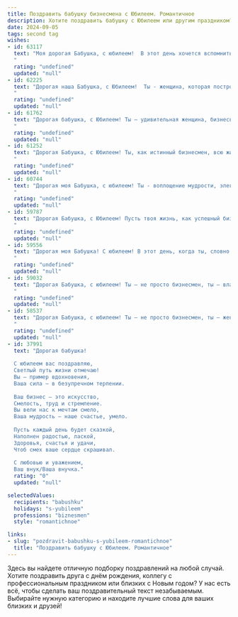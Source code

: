 ```yaml
---
title: Поздравить бабушку бизнесмена с Юбилеем. Романтичное
description: Хотите поздравить бабушку с Юбилеем или другим праздником? Наш ИИ создаст незабываемое поздравление, а вы обязательно выделитесь среди других.  
date: 2024-09-05
tags: second tag
wishes:
- id: 63117
  text: "Моя дорогая Бабушка, с юбилеем!  В этот день хочется вспомнить о твоем удивительном жизненном пути, о твоей силе духа, о твоей мудрости и о том, как ты вдохновляла нас своим примером. Ты – талантливый бизнесмен, который сумел построить свою жизнь и достичь вершин. Сегодня я хочу пожелать тебе, чтобы твоя энергия и оптимизм не угасали, чтобы каждый день приносил тебе радость и новые возможности!  Пусть любовь, счастье и здоровье всегда будут рядом!
  "
  rating: "undefined"
  updated: "null"
- id: 62225
  text: "Дорогая наша Бабушка, с Юбилеем!  Ты - женщина, которая построила свою жизнь, как успешный бизнесмен, но при этом осталась нежной и любящей.  Твоя сила духа и  непоколебимая вера в добро  вдохновляют нас. Пусть эта  яркая дата  станет началом новой,  волшебной  главы  в  твоей  жизни, наполненной  счастьем,  любовью  и  здоровьем!
  "
  rating: "undefined"
  updated: "null"
- id: 61762
  text: "Дорогая бабушка, с Юбилеем! Ты – удивительная женщина, бизнесвумен, которая покорила вершины успеха, оставаясь при этом любящей и заботливой. Пусть каждый день будет наполнен радостью, любовью и новыми победами!
  "
  rating: "undefined"
  updated: "null"
- id: 61252
  text: "Дорогая Бабушка, с Юбилеем! Ты, как истинный бизнесмен, всю жизнь строила свой мир, где царят любовь, тепло и уют. Пусть в этом мире всегда будет место для новых свершений, ярких моментов и бесконечного счастья!
  "
  rating: "undefined"
  updated: "null"
- id: 60744
  text: "Дорогая моя Бабушка, с юбилеем! Ты - воплощение мудрости, элегантности и, конечно же, бизнес-дарования. Твой талант создавать, строить, вдохновлять — это настоящее искусство! Пусть каждая страница твоей жизни будет наполнена любовью, радостью и новыми свершениями.
  "
  rating: "undefined"
  updated: "null"
- id: 59787
  text: "Дорогая Бабушка, с Юбилеем! Пусть твоя жизнь, как успешный бизнес, будет полна процветания, любви и нежных моментов. Ты - наша опора, источник мудрости и тепла. Желаем тебе крепкого здоровья, ярких красок и  радости в каждом дне!
  "
  rating: "undefined"
  updated: "null"
- id: 59556
  text: "Дорогая моя Бабушка! С юбилеем! В этот день, когда ты, словно драгоценный камень, сияешь опытом и мудростью, я хочу пожелать тебе неиссякаемой энергии, чтобы твой бизнес процветал, а сердце всегда пело от счастья! Пусть каждый новый день будет полон любви, добра и ярких красок, как твои самые красивые воспоминания! 🎉❤️
  "
  rating: "undefined"
  updated: "null"
- id: 59032
  text: "Дорогая Бабушка, с юбилеем! Ты – не просто бизнесмен, ты – властелин сердец, умеющий строить империи из любви и заботы. Пусть твой успех всегда будет сопряжен с счастьем, а каждый новый день дарит новые, яркие моменты!
  "
  rating: "undefined"
  updated: "null"
- id: 58537
  text: "Дорогая Бабушка, с юбилеем! Ты – не просто бизнесмен, ты – женщина, которая покорила вершины успеха, оставаясь при этом хранительницей домашнего очага и любящей бабушкой. Твой светлый и сильный дух вдохновляет меня, а твоя мудрость – неоценимый дар. Желаю тебе долгих лет, наполненных счастьем, любовью и, конечно же, успехом во всех твоих начинаниях.
  "
  rating: "undefined"
  updated: "null"
- id: 37991
  text: "Дорогая бабушка!
  
  С юбилеем вас поздравляю,
  Светлый путь жизни отмечаю!
  Вы — пример вдохновения,
  Ваша сила — в безупречном терпении.
  
  Ваш бизнес — это искусство,
  Смелость, труд и стремление.
  Вы вели нас к мечтам смело,
  Ваша мудрость — наше счастье, умело.
  
  Пусть каждый день будет сказкой,
  Наполнен радостью, лаской,
  Здоровья, счастья и удачи,
  Чтоб смех ваше сердце скрашивал.
  
  С любовью и уважением,
  Ваш внук/Ваша внучка."
  rating: "0"
  updated: "null"

selectedValues:
  recipients: "babushku"
  holidays: "s-yubileem"
  professions: "biznesmen"
  style: "romantichnoe"

links:
- slug: "pozdravit-babushku-s-yubileem-romantichnoe"
  title: "Поздравить бабушку с Юбилеем. Романтичное"
---
```


Здесь вы найдете отличную подборку поздравлений на любой случай. 
Хотите поздравить друга с днём рождения, коллегу с профессиональным праздником или близких с Новым годом? У нас есть всё, чтобы сделать ваш поздравительный текст незабываемым. Выбирайте нужную категорию и находите лучшие слова для ваших близких и друзей!
